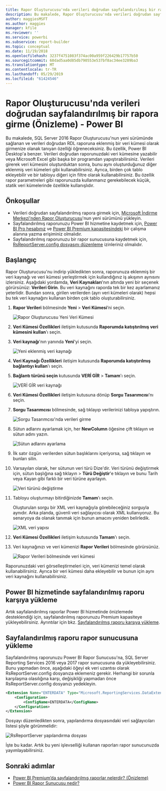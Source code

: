 ```yaml
---
title: Rapor Oluşturucusu'nda verileri doğrudan sayfalandırılmış bir rapora girme (Önizleme)
description: Bu makalede, Rapor Oluşturucusu'nda verileri doğrudan sayfalandırılmış rapora nasıl girebileceğiniz gösterilir.
author: maggiesMSFT
ms.author: maggies
manager: kfile
ms.reviewer: ''
ms.service: powerbi
ms.subservice: report-builder
ms.topic: conceptual
ms.date: 11/19/2018
ms.openlocfilehash: 3237f4751083f374ac00a959f226429b17757b50
ms.sourcegitcommit: 60dad5aa0d85db790553e537bf8ac34ee3289ba3
ms.translationtype: MT
ms.contentlocale: tr-TR
ms.lasthandoff: 05/29/2019
ms.locfileid: "61424546"
---
```

# <a name="enter-data-directly-in-a-paginated-report-in-report-builder-preview---power-bi"></a>Rapor Oluşturucusu'nda verileri doğrudan sayfalandırılmış bir rapora girme (Önizleme) - Power BI

Bu makalede, SQL Server 2016 Rapor Oluşturucusu'nun yeni sürümünde sağlanan ve verileri doğrudan RDL raporuna eklenmiş bir veri kümesi olarak girmenize olanak tanıyan özelliği öğreneceksiniz.  Bu özellik, Power BI Desktop'a benzer. Verileri doğrudan raporunuzdaki veri kümesine yazabilir veya Microsoft Excel gibi başka bir programdan yapıştırabilirsiniz. Verileri girerek veri kümesini oluşturduktan sonra, bunu aynı oluşturduğunuz diğer eklenmiş veri kümeleri gibi kullanabilirsiniz. Ayrıca, birden çok tablo ekleyebilir ve bir tabloyu diğeri için filtre olarak kullanabilirsiniz. Bu özellik rapor parametreleri gibi raporunuzda kullanmanız gerekebilecek küçük, statik veri kümelerinde özellikle kullanışlıdır.
 
## <a name="prerequisites"></a>Önkoşullar

- Verileri doğrudan sayfalandırılmış rapora girmek için, [Microsoft İndirme Merkezi'nden Rapor Oluşturucusu](https://www.microsoft.com/download/details.aspx?id=53613)'nun yeni sürümünü yükleyin. 
- Sayfalandırılmış raporunuzu Power BI hizmetine kaydetmek için, [Power BI Pro hesabınız](service-self-service-signup-for-power-bi.md) ve [Power BI Premium kapasitesindeki](service-premium-what-is.md) bir çalışma alanına yazma erişiminiz olmalıdır.
- Sayfalandırılmış raporunuzu bir rapor sunucusuna kaydetmek için, [RsReportServer.config dosyasını düzenleme](#upload-the-paginated-report-to-a-report-server) izinleriniz olmalıdır.

## <a name="get-started"></a>Başlangıç

Rapor Oluşturucusu'nu indirip yükledikten sonra, raporunuza eklenmiş bir veri kaynağı ve veri kümesi yerleştirmek için kullandığınız iş akışının aynısını izlersiniz. Aşağıdaki yordamda, **Veri Kaynakları**'nın altında yeni bir seçenek görürsünüz: **Verileri Girin**.  Bu veri kaynağını raporda tek bir kez ayarlamanız yeterlidir. Bundan sonra, girilen verilerden (ayrı veri kümeleri olarak) hepsi bu tek veri kaynağını kullanan birden çok tablo oluşturabilirsiniz.

1. **Rapor Verileri** bölmesinde **Yeni** > **Veri Kümesi**’ni seçin.

    ![Rapor Oluşturucusu Yeni Veri Kümesi](media/paginated-reports-enter-data/paginated-new-dataset.png)

1. **Veri Kümesi Özellikleri** iletişim kutusunda **Raporumda katıştırılmış veri kümesini kullan**'ı seçin.

1. **Veri kaynağı**'nın yanında **Yeni**'yi seçin.

    ![Yeni eklenmiş veri kaynağı](media/paginated-reports-enter-data/paginated-new-data-source.png)

1. **Veri Kaynağı Özellikleri** iletişim kutusunda **Raporumda katıştırılmış bağlantıyı kullan**'ı seçin.
2. **Bağlantı türünü seçin** kutusunda **VERİ GİR** > **Tamam**'ı seçin.

    ![VERİ GİR veri kaynağı](media/paginated-reports-enter-data/paginated-data-source-properties-enter-data.png)

1. **Veri Kümesi Özellikleri** iletişim kutusuna dönüp **Sorgu Tasarımcısı**'nı seçin.
2. **Sorgu Tasarımcısı** bölmesinde, sağ tıklayıp verilerinizi tabloya yapıştırın.

    ![Sorgu Tasarımcısı'nda verileri girme](media/paginated-reports-enter-data/paginated-enter-data.png)

1. Sütun adlarını ayarlamak için, her **NewColumn** öğesine çift tıklayın ve sütun adını yazın.

    ![Sütun adlarını ayarlama](media/paginated-reports-enter-data/paginated-column-name.png)

1. İlk satır özgün verilerden sütun başlıklarını içeriyorsa, sağ tıklayın ve bunları silin.
    
9. Varsayılan olarak, her sütunun veri türü Dize'dir. Veri türünü değiştirmek için, sütun başlığına sağ tıklayın > **Türü Değiştir**'e tıklayın ve bunu Tarih veya Kayan gibi farklı bir veri türüne ayarlayın.

    ![Veri türünü değiştirme](media/paginated-reports-enter-data/paginated-data-type.png)

1. Tabloyu oluşturmayı bitirdiğinizde **Tamam**'ı seçin.  

    Oluşturulan sorgu bir XML veri kaynağıyla görebileceğiniz sorguyla aynıdır. Arka planda, güvenli veri sağlayıcısı olarak XML kullanıyoruz.  Bu senaryoya da olanak tanımak için bunun amacını yeniden belirledik.

    ![XML veri yapısı](media/paginated-reports-enter-data/paginated-xml-data.png)

12. **Veri Kümesi Özellikleri** iletişim kutusunda **Tamam**'ı seçin.

13. Veri kaynağınızı ve veri kümenizi **Rapor Verileri** bölmesinde görürsünüz.

    ![Rapor Verileri bölmesinde veri kümesi](media/paginated-reports-enter-data/paginated-report-data-pane.png)

Raporunuzdaki veri görselleştirmeleri için, veri kümenizi temel olarak kullanabilirsiniz. Ayrıca bir veri kümesi daha ekleyebilir ve bunun için aynı veri kaynağını kullanabilirsiniz.

## <a name="upload-the-paginated-report-to-the-power-bi-service"></a>Power BI hizmetinde sayfalandırılmış raporu karşıya yükleme

Artık sayfalandırılmış raporlar Power BI hizmetinde önizlemede desteklendiği için, sayfalandırılmış raporunuzu Premium kapasiteye yükleyebilirsiniz. Ayrıntılar için bkz. [Sayfalandırılmış raporu karşıya yükleme](paginated-reports-save-to-power-bi-service.md#upload-a-paginated-report).

## <a name="upload-the-paginated-report-to-a-report-server"></a>Sayfalandırılmış raporu rapor sunucusuna yükleme

Sayfalandırılmış raporunuzu Power BI Rapor Sunucusu'na, SQL Server Reporting Services 2016 veya 2017 rapor sunucusuna da yükleyebilirsiniz. Bunu yapmadan önce, aşağıdaki öğeyi ek veri uzantısı olarak RsReportServer.config dosyanıza eklemeniz gerekir. Herhangi bir sorunla karşılaşma olasılığına karşı, değişikliği yapmadan önce RsReportServer.config dosyanızı yedekleyin.

```xml
<Extension Name="ENTERDATA" Type="Microsoft.ReportingServices.DataExtensions.XmlDPConnection,Microsoft.ReportingServices.DataExtensions">
    <Configuration>
        <ConfigName>ENTERDATA</ConfigName>
    </Configuration>
</Extension>
```

Dosyayı düzenledikten sonra, yapılandırma dosyasındaki veri sağlayıcıları listesi şöyle görünmelidir:

![RsReportServer yapılandırma dosyası](media/paginated-reports-enter-data/paginated-rsreportserver-config-file.png)

İşte bu kadar. Artık bu yeni işlevselliği kullanan raporları rapor sunucunuzda yayımlayabilirsiniz.

## <a name="next-steps"></a>Sonraki adımlar

- [Power BI Premium’da sayfalandırılmış raporlar nelerdir? (Önizleme)](paginated-reports-report-builder-power-bi.md)
- [Power BI Rapor Sunucusu nedir?](report-server/get-started.md)
